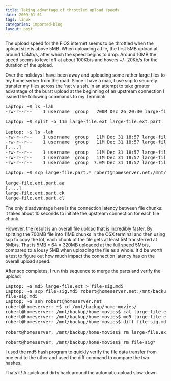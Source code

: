 ```yaml
---
title: Taking advantage of throttled upload speeds
date: 2009-01-01
tags: linux
categories: imported-blog
layout: post
---
```


The upload speed for the FiOS internet seems to be throttled when the upload size is above 5MB. When uploading a file, the first 5MB upload at around 1.5Mb/s, after which the speed begins to drop. Around 10MB the speed seems to level off at about 100Kb/s and hovers +/- 20Kb/s for the duration of the upload.

Over the holidays I have been away and uploading some rather large files to my home server from the road. Since I have a mac, I use scp to securely transfer my files across the 'net via ssh. In an attempt to take greater advantage of the burst upload at the beginning of an upstream connection I issued the following commands to my Terminal:

<pre class="code">
Laptop: ~$ ls -lah
-rw-r--r--    1 username  group   700M Dec 26 20:30 large-file.ext

Laptop: ~$ split -b 11m large-file.ext large-file.ext.part.

Laptop: ~$ ls -lah
-rw-r--r--    1 username  group   11M Dec 31 18:57 large-file.ext.part.aa
-rw-r--r--    1 username  group   11M Dec 31 18:57 large-file.ext.part.ab
[....]
-rw-r--r--    1 username  group   11M Dec 31 18:57 large-file.ext.part.cj
-rw-r--r--    1 username  group   11M Dec 31 18:57 large-file.ext.part.ck
-rw-r--r--    1 username  group  7.0M Dec 31 18:57 large-file.ext.part.cl

Laptop: ~$ scp large-file.part.* robert@homeserver.net:/mnt/backup/home-movies/

large-file.ext.part.aa                                                100%   11MB 304.4KB/s   00:37    
[....]
large-file.ext.part.ck                                                100%   11MB 152.2KB/s   01:14    
large-file.ext.part.cl                                                100% 7164KB 174.7KB/s   00:41
</pre>

The only disadvantage here is the connection latency between file chunks: it takes about 10 seconds to initiate the upstream connection for each file chunk.

However, the result is an overall file upload that is incredibly faster. By splitting the 700MB file into 11MB chunks in the OSX terminal and then using scp to copy the lot, each chunk of the file gets at least 5M transferred at 5Mb/s. That is 5MB * 64 = 320MB uploaded at the full speed 5Mb/s, compared to a lousy 5MB when uploading the file as a whole. It'd be worth a test to figure out how much impact the connection latency has on the overall upload speed.

After scp completes, I run this sequence to merge the parts and verify the upload:

<pre class="code">
Laptop: ~$ md5 large-file.ext > file-sig.md5
Laptop: ~$ scp file-sig.md5 robert@homeserver.net:/mnt/backup/home-movies/
file-sig.md5                                                          100%   73     0.1KB/s   00:00
Laptop: ~$ ssh robert@homeserver.net
robert@homeserver: ~$ cd /mnt/backup/home-movies/
robert@homeserver: /mnt/backup/home-movies$ cat large-file.ext.part.* > large-file.ext
robert@homeserver: /mnt/backup/home-movies$ md5 large-file.ext > file-sig-new.md5
robert@homeserver: /mnt/backup/home-movies$ diff file-sig.md5 file-sig-new.md5

robert@homeserver: /mnt/backup/home-movies$ rm large-file.ext.part*

robert@homeserver: /mnt/backup/home-movies$ rm file-sig*
</pre>

I used the md5 hash program to quickly verify the file data transfer from one end to the other and used the diff command to compare the two hashes.

Thats it! A quick and dirty hack around the automatic upload slow-down.

